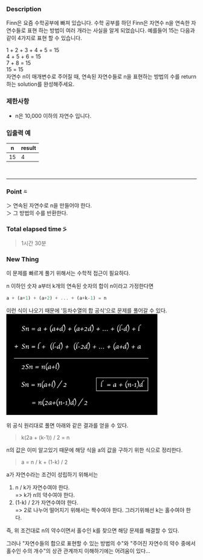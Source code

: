 ### Description
Finn은 요즘 수학공부에 빠져 있습니다. 수학 공부를 하던 Finn은 자연수 n을 연속한 자연수들로 표현 하는 방법이 여러 개라는 사실을 알게 되었습니다. 예를들어 15는 다음과 같이 4가지로 표현 할 수 있습니다.

1 + 2 + 3 + 4 + 5 = 15 <br />
4 + 5 + 6 = 15 <br />
7 + 8 = 15 <br />
15 = 15 <br />
자연수 n이 매개변수로 주어질 때, 연속된 자연수들로 n을 표현하는 방법의 수를 return하는 solution를 완성해주세요.

### 제한사항
* n은 10,000 이하의 자연수 입니다.

### 입출력 예
|    n    |	 result |
|---------|---------|
|   15    |    4    |

<br />

---
### Point ⍨
＞ 연속된 자연수로 n을 만들어야 한다. <br />
＞ 그 방법의 수를 반환한다.

### Total elapsed time ⍩
> 1시간 30분

### New Thing
이 문제를 빠르게 풀기 위해서는 수학적 접근이 필요하다. <br />

n 이하인 숫자 a부터 k개의 연속된 숫자의 합이 n이라고 가정한다면
```javascript
a + (a+1) + (a+2) + ... + (a+k-1) = n
```
이런 식이 나오기 때문에 '등차수열의 합 공식'으로 문제를 풀어갈 수 있다.
<img src='image.png' alt='console' width='400' /><br />

위 공식 원리대로 풀면 아래와 같은 결과를 얻을 수 있다.
> k(2a + (k-1)) / 2 = n

n의 값은 이미 알고있기 때문에 해당 식을 a의 값을 구하기 위한 식으로 정리한다. 
> a = n / k + (1-k) / 2

a가 자연수라는 조건이 성립하기 위해서는 
1. n / k가 자연수여야 한다. <br />
=> k가 n의 약수여야 한다.
2. (1-k) / 2가 자연수여야 한다. <br />
=> 2로 나누어 떨어지기 위해서는 짝수여야 한다. 그러기위해선 k는 홀수여야 한다.

즉, 위 조건대로 n의 약수이면서 홀수인 k를 찾으면 해당 문제를 해결할 수 있다.

그러나 "자연수들의 합으로 표현할 수 있는 방법의 수"와 
"주어진 자연수의 약수 중에서 홀수인 수의 개수"의 상관 관계까지 이해하기에는 어려움이 있다...